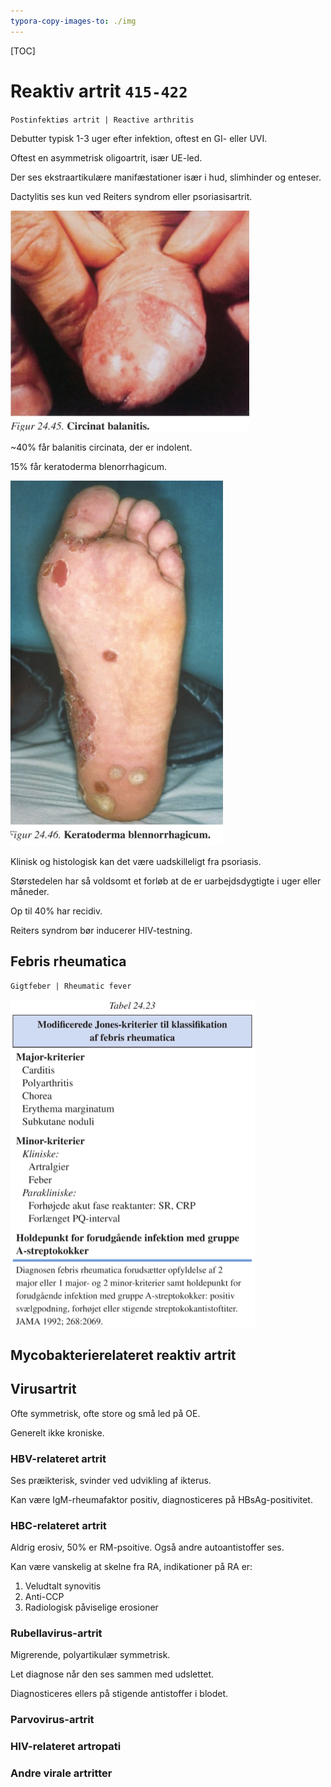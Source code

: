 ```yaml
---
typora-copy-images-to: ./img
---
```


[TOC]

# Reaktiv artrit `415-422`

`Postinfektiøs artrit | Reactive arthritis`

Debutter typisk 1-3 uger efter infektion, oftest en GI- eller UVI.

Oftest en asymmetrisk oligoartrit, især UE-led.

Der ses ekstraartikulære manifæstationer især i hud, slimhinder og enteser.

Dactylitis ses kun ved Reiters syndrom eller psoriasisartrit.

![Medicinsk_Kompendium_Bind_1](img/Medicinsk_Kompendium_Bind_1-9139667.png)

~40% får balanitis circinata, der er indolent.

15% får keratoderma blenorrhagicum.

![Medicinsk_Kompendium_Bind_1](img/Medicinsk_Kompendium_Bind_1-9139701.png)

Klinisk og histologisk kan det være uadskilleligt fra psoriasis.

Størstedelen har så voldsomt et forløb at de er uarbejdsdygtigte i uger eller måneder.

Op til 40% har recidiv.

Reiters syndrom bør inducerer HIV-testning.

## Febris rheumatica

`Gigtfeber | Rheumatic fever`

![Medicinsk_Kompendium_Bind_1](img/Medicinsk_Kompendium_Bind_1-9140152.png)

## Mycobakterierelateret reaktiv artrit

## Virusartrit

Ofte symmetrisk, ofte store og små led på OE.

Generelt ikke kroniske.

### HBV-relateret artrit

Ses præikterisk, svinder ved udvikling af ikterus.

Kan være IgM-rheumafaktor positiv, diagnosticeres på HBsAg-positivitet.

### HBC-relateret artrit

Aldrig erosiv, 50% er RM-psoitive. Også andre autoantistoffer ses.

Kan være vanskelig at skelne fra RA, indikationer på RA er:

1. Veludtalt synovitis
2. Anti-CCP
3. Radiologisk påviselige erosioner

### Rubellavirus-artrit

Migrerende, polyartikulær symmetrisk.

Let diagnose når den ses sammen med udslettet.

Diagnosticeres ellers på stigende antistoffer i blodet.

### Parvovirus-artrit



### HIV-relateret artropati

### Andre virale artritter